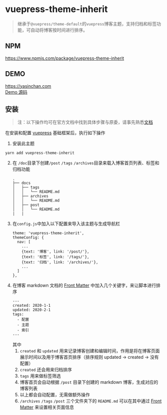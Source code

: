# vuepress-theme-inherit

> 继承于`@vuepress/theme-default`的`vuepress`博客主题，支持归档和标签功能，可自动将博客按时间进行排序。

## NPM
<https://www.npmjs.com/package/vuepress-theme-inherit>

## DEMO
<https://yasinchan.com>  
[Demo 源码](https://github.com/YasinChan/vuepress-blog)

## 安装
> 注：以下操作均可在官方文档中找到具体步骤与原委，请事先熟悉[文档](https://vuepress.vuejs.org/zh/)  

在安装和配置 [vuepress](https://vuepress.vuejs.org/zh/guide/getting-started.html#%E7%8E%B0%E6%9C%89%E9%A1%B9%E7%9B%AE) 基础框架后，执行如下操作
1. 安装此主题
```
yarn add vuepress-theme-inherit
```
2. 在 `/doc`目录下创建`/post` `/tags` `/archives`目录来载入博客首页列表、标签和归档功能
    ```
    .
    ├── docs
    │   ├── tags
    │   │   └── README.md
    │   ├── archives
    │   │   └── README.md
    │   ├── post
    │   │   └── README.md
    |   |
    ```
3. 在`config.js`中加入以下配置来导入该主题与生成导航栏
    ```
    theme: 'vuepress-theme-inherit',
    themeConfig: {
      nav: [
        ...
        {text: '博客', link: '/post/'},
        {text: '标签', link: '/tags/'},
        {text: '归档', link: '/archives/'},
        ...
      ]
    },
    ```
4. 在博客 markdown 文档的 [Front Matter](https://vuepress.vuejs.org/zh/guide/frontmatter.html) 中加入几个关键字，来让脚本进行排序
    ```
    ---
    created: 2020-1-1
    updated: 2020-2-1
    tags: 
      - 配置
      - 主题
      - 索引
    ---
    ```
    其中
    1. `created` 和 `updated` 用来记录博客创建和编辑时间，作用是将在博客页面展示时间以及用于博客首页排序（排序规则 updated -> created -> 没有配置）
    2. `created` 还会用来归档排序
    3. `tags` 用来做标签筛选
    4. 博客首页会自动根据 `/post` 目录下创建的 markdown 博客，生成对应的博客列表
    5. 以上都会自动配置，无需做额外操作
    6. `/archives` `/tags` `/post` 三个文件夹下的 `README.md` 可以在其中通过 [Front Matter](https://vuepress.vuejs.org/zh/guide/frontmatter.html) 来设置相关页面信息

